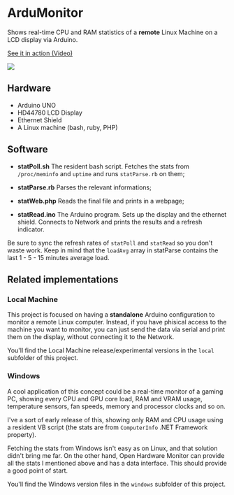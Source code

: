 # ArduMonitor
Shows real-time CPU and RAM statistics of a **remote** Linux Machine on a LCD display via Arduino.

[See it in action (Video)](https://gfycat.com/WhiteGrandioseAsianlion)

<img src="http://i.imgur.com/4EwSknUl.jpg?2">

## Hardware
  - Arduino UNO
  - HD44780 LCD Display
  - Ethernet Shield
  - A Linux machine (bash, ruby, PHP)

## Software
  - **statPoll.sh** The resident bash script. Fetches the stats from `/proc/meminfo` and `uptime` and runs `statParse.rb` on them;

  - **statParse.rb** Parses the relevant informations;

  - **statWeb.php** Reads the final file and prints in a webpage;

  - **statRead.ino** The Arduino program. Sets up the display and the ethernet shield. Connects to Network and prints the results and a refresh indicator.

Be sure to sync the refresh rates of `statPoll` and `statRead` so you don't waste work. Keep in mind that the `loadAvg` array in statParse contains the last 1 - 5 - 15 minutes average load.

## Related implementations
### Local Machine
This project is focused on having a **standalone** Arduino configuration to monitor a remote Linux computer. Instead, if you have phisical access to the machine you want to monitor, you can just send the data via serial and print them on the display, without connecting it to the Network.

You'll find the Local Machine release/experimental versions in the `local` subfolder of this project.

### Windows
A cool application of this concept could be a real-time monitor of a gaming PC, showing every CPU and GPU core load, RAM and VRAM usage, temperature sensors, fan speeds, memory and processor clocks and so on.

I've a sort of early release of this, showing only RAM and CPU usage using a resident VB script (the stats are from `ComputerInfo` .NET Framework property).

Fetching the stats from Windows isn't easy as on Linux, and that solution didn't bring me far. On the other hand, Open Hardware Monitor can provide all the stats I mentioned above and has a data interface. This should provide a good point of start.

You'll find the Windows version files in the `windows` subfolder of this project.

